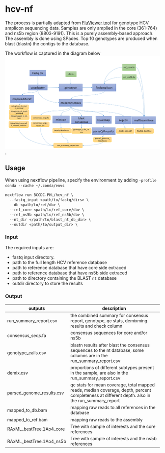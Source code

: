 # hcv-nf

The process is partially adapted from [FluViewer tool](https://github.com/KevinKuchinski/FluViewer) for genotype HCV amplicon sequencing data. Samples are only amplied in the core (361-764) and ns5b region (8803-9191). This is a purely assembly-based approach. The assembly is done using SPades. Top 10 genotypes are produced when blast (blastn) the contigs to the database. 

The workflow is captured in the diagram below![diagram](pics/workflow.PNG).

## Usage

When using nextflow pipeline, specify the environment by adding ```-profile conda --cache ~/.conda/envs```

```
nextflow run BCCDC-PHL/hcv_nf \
  --fastq_input <path/to/fastq/dirs> \
  --db <path/to/ref/db> \
  --ref_core <path/to/ref_core/db> \
  --ref_ns5b <path/to/ref_ns5b/db> \
  --nt_dir </path/to/blast_nt_db_dir> \
  --outdir <path/to/output_dir> \ 
```
### Input

The required inputs are:
- fastq input directory. 
- path to the full length HCV reference database
- path to reference database that have core side extraced
- path to reference database that have ns5b side extraced
- path to directory containing the BLAST `nt` database
- outdir directory to store the results


### Output

| outputs                   | description                                                                                                                                     |
| ------------------------- | ----------------------------------------------------------------------------------------------------------------------------------------------- |
| run_summary_report.csv    | the combined summary for consensus report, genotype, qc stats, demixming results  and check column                                              |
| consensus_seqs.fa         | consensus sequences for core and/or ns5b                                                                                                        |
| genotype_calls.csv        | blastn results after blast the consensus sequences to the nt database, some columns are in the run_summary_report.csv                           |
| demix.csv                 | proportions of different subtypes present in the sample, are also in the run_summary_report.csv                                                 |
| parsed_genome_results.csv | qc stats for mean coverage, total mapped reads, median coverage, depth, percent completeness at different depth. also in the run_summary_report |
| mapped_to_db.bam          | mapping raw reads to all references in the database                                                                                             |
| mapped_to_ref.bam         | mapping raw reads to the assembly                                                                                                               | 
| RAxML_bestTree.1Ao4_core  | Tree with sample of interests and the core references                                                                                           |
| RAxML_bestTree.1Ao4_ns5b  | Tree with sample of interests and the ns5b references                                                                                           |
